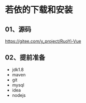 # 若依的下载和安装





## 01、源码

https://gitee.com/y_project/RuoYi-Vue

## 02、提前准备

- jdk1.8
- maven
- git
- mysql
- idea
- nodejs



